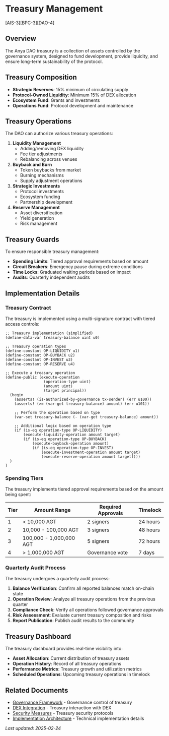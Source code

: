# Treasury Management

[AIS-3][BPC-3][DAO-4]

## Overview

The Anya DAO treasury is a collection of assets controlled by the governance system, designed to fund development, provide liquidity, and ensure long-term sustainability of the protocol.

## Treasury Composition

- **Strategic Reserves**: 15% minimum of circulating supply
- **Protocol-Owned Liquidity**: Minimum 15% of DEX allocation
- **Ecosystem Fund**: Grants and investments
- **Operations Fund**: Protocol development and maintenance

## Treasury Operations

The DAO can authorize various treasury operations:

1. **Liquidity Management**
   - Adding/removing DEX liquidity
   - Fee tier adjustments
   - Rebalancing across venues
2. **Buyback and Burn**
   - Token buybacks from market
   - Burning mechanisms
   - Supply adjustment operations
3. **Strategic Investments**
   - Protocol investments
   - Ecosystem funding
   - Partnership development
4. **Reserve Management**
   - Asset diversification
   - Yield generation
   - Risk management

## Treasury Guards

To ensure responsible treasury management:

- **Spending Limits**: Tiered approval requirements based on amount
- **Circuit Breakers**: Emergency pause during extreme conditions
- **Time Locks**: Graduated waiting periods based on impact
- **Audits**: Quarterly independent audits

## Implementation Details

### Treasury Contract

The treasury is implemented using a multi-signature contract with tiered access controls:

```clarity
;; Treasury implementation (simplified)
(define-data-var treasury-balance uint u0)

;; Treasury operation types
(define-constant OP-LIQUIDITY u1)
(define-constant OP-BUYBACK u2)
(define-constant OP-INVEST u3)
(define-constant OP-RESERVE u4)

;; Execute a treasury operation
(define-public (execute-operation 
                 (operation-type uint) 
                 (amount uint) 
                 (target principal))
  (begin
    (asserts! (is-authorized-by-governance tx-sender) (err u100))
    (asserts! (>= (var-get treasury-balance) amount) (err u101))
    
    ;; Perform the operation based on type
    (var-set treasury-balance (- (var-get treasury-balance) amount))
    
    ;; Additional logic based on operation type
    (if (is-eq operation-type OP-LIQUIDITY)
        (execute-liquidity-operation amount target)
        (if (is-eq operation-type OP-BUYBACK)
            (execute-buyback-operation amount)
            (if (is-eq operation-type OP-INVEST)
                (execute-investment-operation amount target)
                (execute-reserve-operation amount target))))
  )
)
```

### Spending Tiers

The treasury implements tiered approval requirements based on the amount being spent:

| Tier | Amount Range | Required Approvals | Timelock |
|------|--------------|-------------------|----------|
| 1 | < 10,000 AGT | 2 signers | 24 hours |
| 2 | 10,000 - 100,000 AGT | 3 signers | 48 hours |
| 3 | 100,000 - 1,000,000 AGT | 5 signers | 72 hours |
| 4 | > 1,000,000 AGT | Governance vote | 7 days |

### Quarterly Audit Process

The treasury undergoes a quarterly audit process:

1. **Balance Verification**: Confirm all reported balances match on-chain state
2. **Operation Review**: Analyze all treasury operations from the previous quarter
3. **Compliance Check**: Verify all operations followed governance approvals
4. **Risk Assessment**: Evaluate current treasury composition and risks
5. **Report Publication**: Publish audit results to the community

## Treasury Dashboard

The treasury dashboard provides real-time visibility into:

- **Asset Allocation**: Current distribution of treasury assets
- **Operation History**: Record of all treasury operations
- **Performance Metrics**: Treasury growth and utilization metrics
- **Scheduled Operations**: Upcoming treasury operations in timelock

## Related Documents

- [Governance Framework](GOVERNANCE_FRAMEWORK.md) - Governance control of treasury
- [DEX Integration](DEX_INTEGRATION.md) - Treasury interaction with DEX
- [Security Measures](SECURITY_MEASURES.md) - Treasury security protocols
- [Implementation Architecture](IMPLEMENTATION_ARCHITECTURE.md) - Technical implementation details

*Last updated: 2025-02-24* 